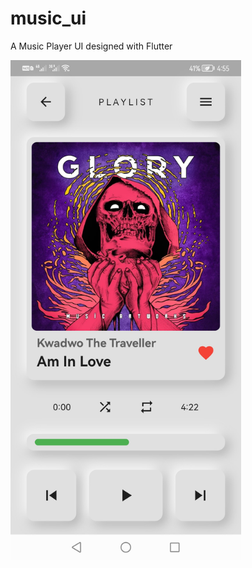 # music_ui

A Music Player UI designed with Flutter

<img src="lib\images\UI.jpg" height="800px"/>   
